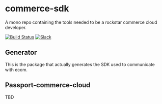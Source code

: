 # commerce-sdk

A mono repo containing the tools needed to be a rockstar commerce cloud developer.

[![Build Status][jenkins-image]][jenkins-url]  [![Slack][slack-image]][slack-url]

## Generator

This is the package that actually generates the SDK used to communicate with ecom.

## Passport-commerce-cloud

TBD

<!-- Markdown link & img dfn's -->
[jenkins-image]: https://cc-dx-runtimeci.dop.sfdc.net/buildStatus/icon?job=cc-dx-runtime-org%2Fcommerce-sdk%2Fmaster
[jenkins-url]: https://cc-dx-runtimeci.dop.sfdc.net/job/cc-dx-runtime-org/job/commerce-sdk/job/master/
[slack-image]: https://img.shields.io/badge/slack-ecom--sdk-e01563.svg?logo=slack
[slack-url]: https://commercecloud.slack.com/messages/CM8LTEFMX
